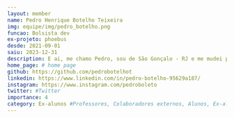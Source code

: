 ```yaml
---
layout: member
name: Pedro Henrique Botelho Teixeira
img: equipe/img/pedro_botelho.png
funcao: Bolsista dev
ex-projeto: phoebus 
desde: 2021-09-01
saiu: 2023-12-31
description: E ai, me chamo Pedro, sou de São Gonçalo - RJ e me mudei para PB para cursar Sistemas de Informação na Universidade Federal da Paraíba (UFPB) - Campus IV, em Rio Tinto-PB, sou colaborador na empresa Phoebus desde 2021 e atualmente tenho trabalhado com desenvolvimento de Software utilizando Java Xml e Gradle. 
home_page: # home page
github: https://github.com/pedrobotelhot
linkedin: https://www.linkedin.com/in/pedro-botelho-95629a187/
instagram: https://www.instagram.com/pedroboleto
twitter: #Twitter
importance: 4
category: Ex-alunos #Professores, Colaboradores externos, Alunos, Ex-alunos
---
```

